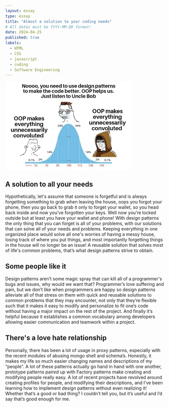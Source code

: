 ```yaml
---
layout: essay
type: essay
title: "Almost a solution to your coding needs"
# All dates must be YYYY-MM-DD format!
date: 2024-04-25
published: true
labels:
  - HTML
  - CSS
  - javascript
  - coding
  - Software Engineering
---
```

<img width="400px" class="rounded float-start pe-4" src="../img/design.jpg">

## A solution to all your needs
Hypothetically, let's assume that someone is forgetful and is always forgetting something to grab when leaving the house, oops you forgot your phone, then you go back to grab it only to forget your wallet, so you head back inside and now you’ve forgotten your keys. Well now you’re locked outside but at least you have your wallet and phone! With design patterns the only thing that you can forget is all of your problems, with our solutions that can solve all of your needs and problems. Keeping everything in one organized place would solve all one's worries of having a messy house, losing track of where you put things, and most importantly forgetting things in the house will no longer be an issue! A reusable solution that solves most of life's common problems, that’s what design patterns strive to obtain.

## Some people like it
Design patterns aren’t some magic spray that can kill all of a programmer's bugs and issues, why would we want that? Programmer’s love suffering and pain, but we don’t like when programmers are happy so design patterns alleviate all of that stress on them with quick and reusable solutions to common problems that they may encounter, not only that they’re flexible such that it makes it easy to modify and personalize to fit one’s code without having a major impact on the rest of the project. And finally it’s helpful because it establishes a common vocabulary among developers allowing easier communication and teamwork within a project.

## There's a love hate relationship
Personally, there has been a lot of usage in proxy patterns, especially with the recent modules of abusing mongo shell and schema’s. Honestly, it makes my life so much easier changing names and descriptions of my “people”. A lot of these patterns actually go hand in hand with one another, prototype patterns paired up with Factory patterns make creating and modifying people really easy. A lot of recent projects have revolved around creating profiles for people, and modifying their descriptions, and I’ve been learning how to implement design patterns without even realizing it! Whether that’s a good or bad thing? I couldn’t tell you, but it’s useful and I’d say that’s good enough for me.
